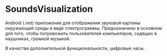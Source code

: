 # SoundsVisualization

Android (.net) приложение для отображения звуковой картины окружающей среды в виде спектрограммы.
Предназначено в основном для того, чтобы потревожить пользователей компьютеров, сидящих в наушниках, громкой музыкой.

В качестве дополнительной функциональности, цифровые часы.
